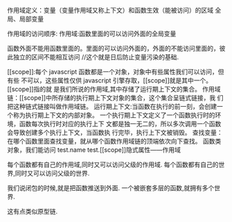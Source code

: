 作用域定义：变量（变量作用域又称上下文）和函数生效（能被访问）的区域
全局、局部变量

作用域的访问顺序:
作用域:函数里面的可以访问外面的全局变量

函数外面不能用函数里面的。里面的可以访问外面的，外面的不能访问里面的，彼
此独立的区间不能相互访问
//这个就是日后防止变量污染的基础.




[[scope]]:每个 javascript 函数都是一个对象，对象中有些属性我们可以访问，但有些
不可以，这些属性仅供 javascript 引擎存取，[[scope]]就是其中一个。[[scope]]指的就
是我们所说的作用域,其中存储了运行期上下文的集合。
作用域链：[[scope]]中所存储的执行期上下文对象的集合，这个集合呈链式链接，我
们把这种链式链接叫做作用域链。
运行期上下文:当函数在执行的前一刻，会创建一个称为执行期上下文的内部对象。
一个执行期上下文定义了一个函数执行时的环境，函数每次执行时对应的执行上下
文都是独一无二的，所以多次调用一个函数会导致创建多个执行上下文，当函数执
行完毕，执行上下文被销毁。
查找变量：在哪个函数里面查找变量，就从哪个函数作用域链的顶端依次向下查找。
函数类对象，我们能访问 test.name
test.[[scope]]隐式属性——作用域



每个函数都有自己的作用域,同时又可以访问父级的作用域.
每个函数都有自己的世界,同时又可以访问父级的世界.

我们说闭包的时候,就是把函数推送到外面.
一个被嵌套多层的函数,就拥有多个世界.

这有点类似原型链.
